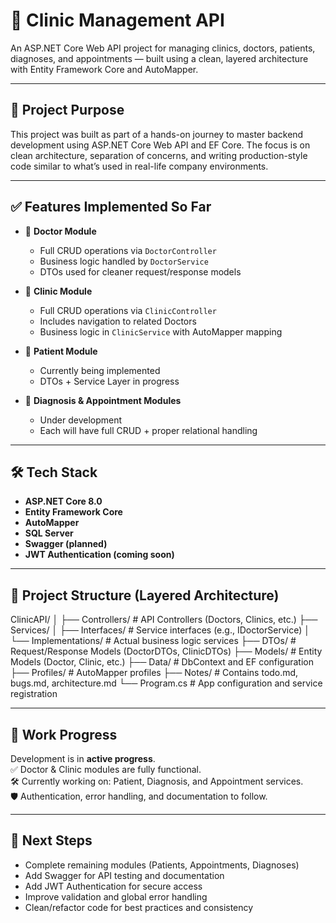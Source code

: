 # 🏥 Clinic Management API

An ASP.NET Core Web API project for managing clinics, doctors, patients, diagnoses, and appointments — built using a clean, layered architecture with Entity Framework Core and AutoMapper.

---

## 🧠 Project Purpose

This project was built as part of a hands-on journey to master backend development using ASP.NET Core Web API and EF Core. The focus is on clean architecture, separation of concerns, and writing production-style code similar to what’s used in real-life company environments.

---

## ✅ Features Implemented So Far

- 🔹 **Doctor Module**
  - Full CRUD operations via `DoctorController`
  - Business logic handled by `DoctorService`
  - DTOs used for cleaner request/response models

- 🔹 **Clinic Module**
  - Full CRUD operations via `ClinicController`
  - Includes navigation to related Doctors
  - Business logic in `ClinicService` with AutoMapper mapping

- 🔹 **Patient Module**
  - Currently being implemented
  - DTOs + Service Layer in progress

- 🔹 **Diagnosis & Appointment Modules**
  - Under development
  - Each will have full CRUD + proper relational handling

---

## 🛠️ Tech Stack

- **ASP.NET Core 8.0**
- **Entity Framework Core**
- **AutoMapper**
- **SQL Server**
- **Swagger (planned)**
- **JWT Authentication (coming soon)**

---

## 🧱 Project Structure (Layered Architecture)

ClinicAPI/
│
├── Controllers/ # API Controllers (Doctors, Clinics, etc.)
├── Services/
│ ├── Interfaces/ # Service interfaces (e.g., IDoctorService)
│ └── Implementations/ # Actual business logic services
├── DTOs/ # Request/Response Models (DoctorDTOs, ClinicDTOs)
├── Models/ # Entity Models (Doctor, Clinic, etc.)
├── Data/ # DbContext and EF configuration
├── Profiles/ # AutoMapper profiles
├── Notes/ # Contains todo.md, bugs.md, architecture.md
└── Program.cs # App configuration and service registration

---

## 🔄 Work Progress

Development is in **active progress**.  
✅ Doctor & Clinic modules are fully functional.  
🛠️ Currently working on: Patient, Diagnosis, and Appointment services.  
🛡️ Authentication, error handling, and documentation to follow.

---

## 📌 Next Steps

- Complete remaining modules (Patients, Appointments, Diagnoses)
- Add Swagger for API testing and documentation
- Add JWT Authentication for secure access
- Improve validation and global error handling
- Clean/refactor code for best practices and consistency